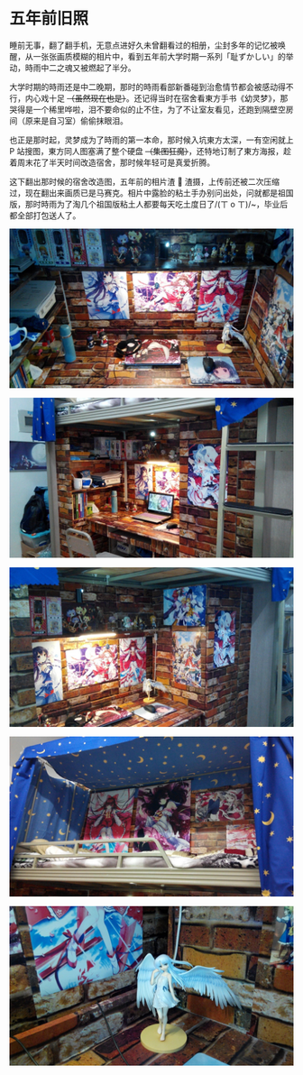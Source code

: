 # 五年前旧照

睡前无事，翻了翻手机，无意点进好久未曾翻看过的相册，尘封多年的记忆被唤醒，从一张张画质模糊的相片中，看到五年前大学时期一系列「耻ずかしい」的举动，時雨中二之魂又被燃起了半分。

大学时期的時雨还是中二晚期，那时的時雨看部新番碰到治愈情节都会被感动得不行，内心戏十足 ~~（虽然现在也是）~~。还记得当时在宿舍看東方手书《幼灵梦》，那哭得是一个稀里哗啦，泪不要命似的止不住，为了不让室友看见，还跑到隔壁空房间（原来是自习室）偷偷抹眼泪。

也正是那时起，灵梦成为了時雨的第一本命，那时候入坑東方太深，一有空闲就上 P 站搜图，東方同人图塞满了整个硬盘 ~~（集图狂魔）~~，还特地订制了東方海报，趁着周末花了半天时间改造宿舍，那时候年轻可是真爱折腾。

这下翻出那时候的宿舍改造图，五年前的相片渣 📱 渣摄，上传前还被二次压缩过，现在翻出来画质已是马赛克。相片中露脸的粘土手办别问出处，问就都是祖国版，那时時雨为了淘几个祖国版粘土人都要每天吃土度日了/(ㄒ o ㄒ)/~，毕业后都全部打包送人了。

![宿舍正照](https://raw.githubusercontent.com/chanshiyucx/yoi/master/2020/五年前旧照/1.jpeg)

![左视图](https://raw.githubusercontent.com/chanshiyucx/yoi/master/2020/五年前旧照/2.jpeg)

![右视图](https://raw.githubusercontent.com/chanshiyucx/yoi/master/2020/五年前旧照/3.jpeg)

![床铺](https://raw.githubusercontent.com/chanshiyucx/yoi/master/2020/五年前旧照/4.jpeg)

![天使奏](https://raw.githubusercontent.com/chanshiyucx/yoi/master/2020/五年前旧照/5.jpeg)
